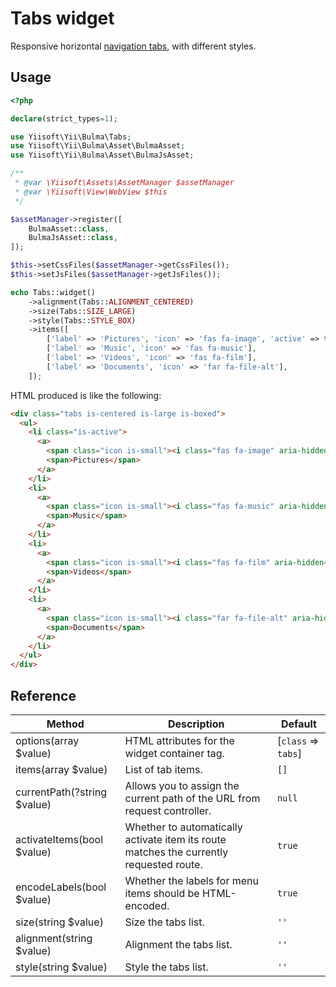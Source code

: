 # Tabs widget

Responsive horizontal [navigation tabs](https://bulma.io/documentation/components/tabs/), with different styles.

## Usage

```php
<?php

declare(strict_types=1);

use Yiisoft\Yii\Bulma\Tabs;
use Yiisoft\Yii\Bulma\Asset\BulmaAsset;
use Yiisoft\Yii\Bulma\Asset\BulmaJsAsset;

/**
 * @var \Yiisoft\Assets\AssetManager $assetManager
 * @var \Yiisoft\View\WebView $this
 */

$assetManager->register([
    BulmaAsset::class,
    BulmaJsAsset::class,
]);

$this->setCssFiles($assetManager->getCssFiles());
$this->setJsFiles($assetManager->getJsFiles());

echo Tabs::widget()
    ->alignment(Tabs::ALIGNMENT_CENTERED)
    ->size(Tabs::SIZE_LARGE)
    ->style(Tabs::STYLE_BOX)
    ->items([
        ['label' => 'Pictures', 'icon' => 'fas fa-image', 'active' => true],
        ['label' => 'Music', 'icon' => 'fas fa-music'],
        ['label' => 'Videos', 'icon' => 'fas fa-film'],
        ['label' => 'Documents', 'icon' => 'far fa-file-alt'],
    ]);
```

HTML produced is like the following:

```html
<div class="tabs is-centered is-large is-boxed">
  <ul>
    <li class="is-active">
      <a>
        <span class="icon is-small"><i class="fas fa-image" aria-hidden="true"></i></span>
        <span>Pictures</span>
      </a>
    </li>
    <li>
      <a>
        <span class="icon is-small"><i class="fas fa-music" aria-hidden="true"></i></span>
        <span>Music</span>
      </a>
    </li>
    <li>
      <a>
        <span class="icon is-small"><i class="fas fa-film" aria-hidden="true"></i></span>
        <span>Videos</span>
      </a>
    </li>
    <li>
      <a>
        <span class="icon is-small"><i class="far fa-file-alt" aria-hidden="true"></i></span>
        <span>Documents</span>
      </a>
    </li>
  </ul>
</div>
```

## Reference

Method | Description | Default
-------|-------------|---------
options(array $value) | HTML attributes for the widget container tag. | [`class` => `tabs`]
items(array $value) | List of tab items. | `[]`
currentPath(?string $value) | Allows you to assign the current path of the URL from request controller. | `null`
activateItems(bool $value) | Whether to automatically activate item its route matches the currently requested route. | `true`
encodeLabels(bool $value) | Whether the labels for menu items should be HTML-encoded. | `true`
size(string $value) | Size the tabs list. | `''`
alignment(string $value) | Alignment the tabs list. | `''`
style(string $value) | Style the tabs list. | `''`
